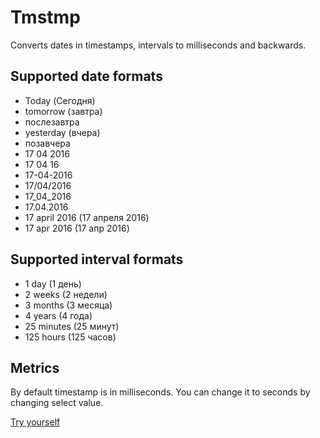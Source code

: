 # Tmstmp
Converts dates in timestamps, intervals to milliseconds and backwards.

## Supported date formats
- Today (Сегодня)
- tomorrow (завтра)
- послезавтра
- yesterday (вчера)
- позавчера
- 17 04 2016
- 17 04 16
- 17-04-2016
- 17/04/2016
- 17_04_2016
- 17.04.2016
- 17 april 2016 (17 апреля 2016)
- 17 apr 2016 (17 апр 2016)

## Supported interval formats
- 1 day (1 день)
- 2 weeks (2 недели)
- 3 months (3 месяца)
- 4 years (4 года)
- 25 minutes (25 минут)
- 125 hours (125 часов)

## Metrics
By default timestamp is in milliseconds. You can change it to seconds by changing select value.

[Try yourself](https://bespoyasov.ru/tmstmp/)
